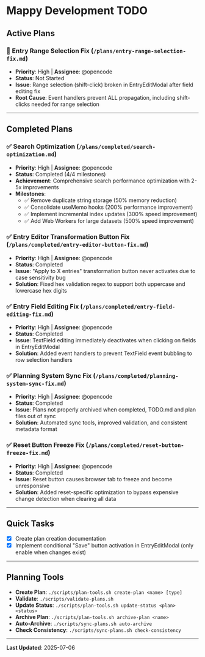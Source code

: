 # Mappy Development TODO

## Active Plans

### 🐛 Entry Range Selection Fix (`/plans/entry-range-selection-fix.md`)
- **Priority**: High | **Assignee**: @opencode
- **Status**: Not Started
- **Issue**: Range selection (shift-click) broken in EntryEditModal after field editing fix
- **Root Cause**: Event handlers prevent ALL propagation, including shift-clicks needed for range selection






---

## Completed Plans

### ✅ Search Optimization (`/plans/completed/search-optimization.md`)
- **Priority**: High | **Assignee**: @opencode
- **Status**: Completed (4/4 milestones)
- **Achievement**: Comprehensive search performance optimization with 2-5x improvements
- **Milestones**: 
  - ✅ Remove duplicate string storage (50% memory reduction)
  - ✅ Consolidate useMemo hooks (200% performance improvement)
  - ✅ Implement incremental index updates (300% speed improvement)
  - ✅ Add Web Workers for large datasets (500% speed improvement)

### ✅ Entry Editor Transformation Button Fix (`/plans/completed/entry-editor-button-fix.md`)
- **Priority**: High | **Assignee**: @opencode
- **Status**: Completed
- **Issue**: "Apply to X entries" transformation button never activates due to case sensitivity bug
- **Solution**: Fixed hex validation regex to support both uppercase and lowercase hex digits

### ✅ Entry Field Editing Fix (`/plans/completed/entry-field-editing-fix.md`)
- **Priority**: High | **Assignee**: @opencode
- **Status**: Completed
- **Issue**: TextField editing immediately deactivates when clicking on fields in EntryEditModal
- **Solution**: Added event handlers to prevent TextField event bubbling to row selection handlers

### ✅ Planning System Sync Fix (`/plans/completed/planning-system-sync-fix.md`)
- **Priority**: High | **Assignee**: @opencode
- **Status**: Completed
- **Issue**: Plans not properly archived when completed, TODO.md and plan files out of sync
- **Solution**: Automated sync tools, improved validation, and consistent metadata format

### ✅ Reset Button Freeze Fix (`/plans/completed/reset-button-freeze-fix.md`)
- **Priority**: High | **Assignee**: @opencode
- **Status**: Completed
- **Issue**: Reset button causes browser tab to freeze and become unresponsive
- **Solution**: Added reset-specific optimization to bypass expensive change detection when clearing all data

---

## Quick Tasks
- [x] Create plan creation documentation
- [x] Implement conditional "Save" button activation in EntryEditModal (only enable when changes exist)

---

## Planning Tools
- **Create Plan**: `./scripts/plan-tools.sh create-plan <name> [type]`
- **Validate**: `./scripts/validate-plans.sh`
- **Update Status**: `./scripts/plan-tools.sh update-status <plan> <status>`
- **Archive Plan**: `./scripts/plan-tools.sh archive-plan <name>`
- **Auto-Archive**: `./scripts/sync-plans.sh auto-archive`
- **Check Consistency**: `./scripts/sync-plans.sh check-consistency`

---

**Last Updated**: 2025-07-06